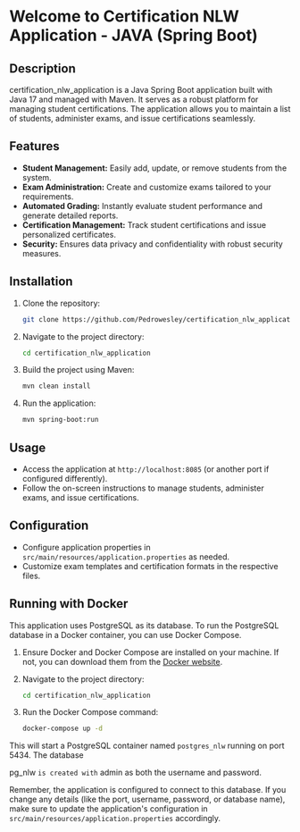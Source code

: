 # Welcome to Certification NLW Application - JAVA (Spring Boot)

## Description

certification_nlw_application is a Java Spring Boot application built with Java 17 and managed with Maven. It serves as a robust platform for managing student certifications. The application allows you to maintain a list of students, administer exams, and issue certifications seamlessly.

## Features

- **Student Management:** Easily add, update, or remove students from the system.
- **Exam Administration:** Create and customize exams tailored to your requirements.
- **Automated Grading:** Instantly evaluate student performance and generate detailed reports.
- **Certification Management:** Track student certifications and issue personalized certificates.
- **Security:** Ensures data privacy and confidentiality with robust security measures.

## Installation

1. Clone the repository:

   ```bash
   git clone https://github.com/Pedrowesley/certification_nlw_application
   ```

2. Navigate to the project directory:

   ```bash
   cd certification_nlw_application
   ```

3. Build the project using Maven:

   ```bash
   mvn clean install
   ```

4. Run the application:

   ```bash
   mvn spring-boot:run
   ```

## Usage

- Access the application at `http://localhost:8085` (or another port if configured differently).
- Follow the on-screen instructions to manage students, administer exams, and issue certifications.

## Configuration

- Configure application properties in `src/main/resources/application.properties` as needed.
- Customize exam templates and certification formats in the respective files.

## Running with Docker

This application uses PostgreSQL as its database. To run the PostgreSQL database in a Docker container, you can use Docker Compose.

1. Ensure Docker and Docker Compose are installed on your machine. If not, you can download them from the [Docker website](https://www.docker.com/get-started).

2. Navigate to the project directory:

   ```bash
   cd certification_nlw_application
   ```

3. Run the Docker Compose command:

   ```bash
   docker-compose up -d
   ```

This will start a PostgreSQL container named `postgres_nlw` running on port 5434. The database

pg_nlw `is created with` admin as both the username and password.

Remember, the application is configured to connect to this database. If you change any details (like the port, username, password, or database name), make sure to update the application's configuration in `src/main/resources/application.properties` accordingly.

